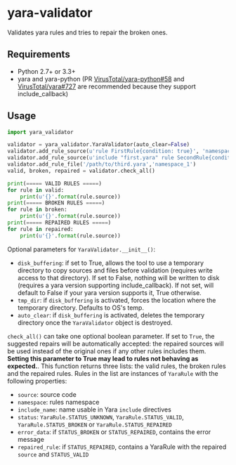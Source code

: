 # yara-validator

Validates yara rules and tries to repair the broken ones.

## Requirements
  * Python 2.7+ or 3.3+
  * yara and yara-python (PR [VirusTotal/yara-python#58](https://github.com/VirusTotal/yara-python/pull/58) and [VirusTotal/yara#727](https://github.com/VirusTotal/yara/pull/727) are recommended because they support include_callback)

## Usage
```python
import yara_validator

validator = yara_validator.YaraValidator(auto_clear=False)
validator.add_rule_source(u'rule FirstRule{condition: true}', 'namespace_1','first.yara')
validator.add_rule_source(u'include "first.yara" rule SecondRule{condition: true}')
validator.add_rule_file('/path/to/third.yara','namespace_1')
valid, broken, repaired = validator.check_all()

print(===== VALID RULES =====)
for rule in valid:
    print(u'{}'.format(rule.source))
print(===== BROKEN RULES =====)
for rule in broken:
    print(u'{}'.format(rule.source))
print(===== REPAIRED RULES =====)
for rule in repaired:
    print(u'{}'.format(rule.source))
```
Optional parameters for `YaraValidator.__init__()`:
 * `disk_buffering`: if set to True, allows the tool to use a temporary directory to copy sources and files before validation (requires write access to that directory). If set to False, nothing will be written to disk (requires a yara version supporting include_callback). If not set, will default to False if your yara version supports it, True otherwise.
 * `tmp_dir`: if `disk_buffering` is activated, forces the location where the temporary directory. Defaults to OS's temp.
 * `auto_clear`: if `disk_buffering` is activated, deletes the temporary directory once the `YaraValidator` object is destroyed.

`check_all()` can take one optional boolean parameter. If set to `True`, the suggested repairs will be automatically accepted: the repaired sources will be used instead of the original ones if any other rules includes them. **Setting this parameter to True may lead to rules not behaving as expected.**.
This function returns three lists: the valid rules, the broken rules and the repaired rules.
Rules in the list are instances of `YaraRule` with the following properties:
 * `source`: source code
 * `namespace`: rules namespace
 * `include_name`: name usable in Yara `include` directives
 * `status`: `YaraRule.STATUS_UNKNOWN`, `YaraRule.STATUS_VALID`, `YaraRule.STATUS_BROKEN` or `YaraRule.STATUS_REPAIRED`
 * `error_data`: if `STATUS_BROKEN` or `STATUS_REPAIRED`, contains the error message
 * `repaired_rule`: if `STATUS_REPAIRED`, contains a YaraRule with the repaired `source` and `STATUS_VALID`
